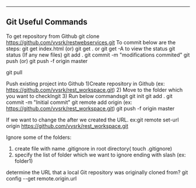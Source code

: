 --------------------
Git Useful Commands
--------------------

To get repository from Github
git clone https://github.com/vvsrk/restwebservices.git
To commit below are the steps:
git get index.html (or) git get . or git get -A
to view the status
git status
(If any new files)
git add .
git commit -m "modifications commited"
git push  (or) git push -f origin master

git pull



Push existing project into Github
1)Create repository in Github (ex: https://github.com/vvsrk/rest_workspace.git)
2) Move to the folder which you want to checkIngit
3) Run below commandsgit
git init
git add .
git commit -m "Initial commit"
git remote add origin <project url> (ex: https://github.com/vvsrk/rest_workspace.git)
git push -f origin master

If we want to change the <project url> after we created the URL. 
ex:git remote set-url origin https://github.com/vvsrk/rest_workspace.git


Ignore some of the folders:
1) create file with name .gitignore in root directory( touch .gitignore)
2) specify the list of folder which we want to ignore ending with slash (ex: folder1\) 


determine the URL that a local Git repository was originally cloned from?
git config --get remote.origin.url
